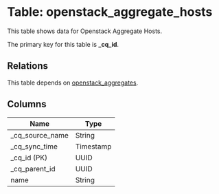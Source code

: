 # Table: openstack_aggregate_hosts

This table shows data for Openstack Aggregate Hosts.

The primary key for this table is **_cq_id**.

## Relations

This table depends on [openstack_aggregates](openstack_aggregates.md).

## Columns

| Name          | Type          |
| ------------- | ------------- |
|_cq_source_name|String|
|_cq_sync_time|Timestamp|
|_cq_id (PK)|UUID|
|_cq_parent_id|UUID|
|name|String|